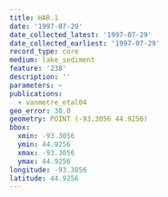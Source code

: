 ```yaml
---
title: HAR.1
date: '1997-07-29'
date_collected_latest: '1997-07-29'
date_collected_earliest: '1997-07-29'
record_type: core
medium: lake_sediment
feature: '238'
description: ''
parameters: ~
publications:
  - vanmetre_etal04
geo_error: 30.0
geometry: POINT (-93.3056 44.9256)
bbox:
  xmin: -93.3056
  ymin: 44.9256
  xmax: -93.3056
  ymax: 44.9256
longitude: -93.3056
latitude: 44.9256
---
```

